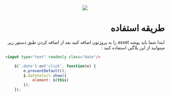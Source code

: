 <div  align="center">
    <img src="https://ghaninia.ir/filemanager/uploads/photos/1/datepicker.png" />
</div>
<h1 dir="rtl">طریقه استفاده</h1>
<p dir="rtl">ابتدا شما باید پوشه asset را به پروژتون اضافه کنید بعد از اضافه کردن طبق دستور زیر میتوانید از این پلاگین استفاده کنید :</p>

```html 
<input type="text" readonly class="date"/>
```

```js 
    $('.date').on('click', function(e) {
        e.preventDefault();
        $.dateSelect.show({
            element: $(this)
        });
    });
```
